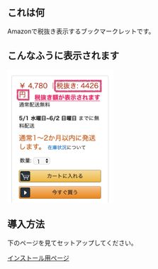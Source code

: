 ## これは何

Amazonで税抜き表示するブックマークレットです。

## こんなふうに表示されます

<img src="misc/pict/sc1.png" width=240px />

## 導入方法

下のページを見てセットアップしてください。

[インストール用ページ](misc/install.html)
